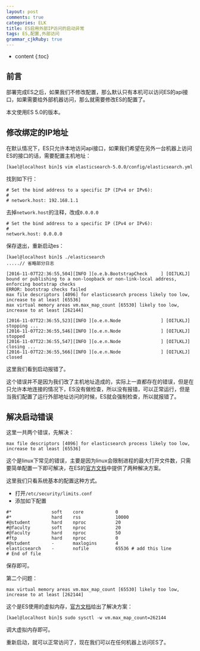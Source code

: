 ```yaml
---
layout: post
comments: true
categories: ELK
title: ES启用外部IP访问的启动异常
tags: ES,配置,外部访问
grammar_cjkRuby: true
---
```


* content
{:toc}

## 前言

部署完成ES之后，如果我们不修改配置，那么默认只有本机可以访问ES的api接口，如果需要给外部机器访问，那么就需要修改ES的配置了。

本文使用ES 5.0的版本。

## 修改绑定的IP地址

在默认情况下，ES只允许本地访问api接口，如果我们希望在另外一台机器上访问ES的接口的话，需要配置主机地址：

```
[kael@localhost bin]$ vim elasticsearch-5.0.0/config/elasticsearch.yml
```

找到如下行：

```
# Set the bind address to a specific IP (IPv4 or IPv6):
#
# network.host: 192.168.1.1
```

去掉`network.host`的注释，改成`0.0.0.0`

```
# Set the bind address to a specific IP (IPv4 or IPv6):
#
network.host: 0.0.0.0
```

保存退出，重新启动es：

```
[kael@localhost bin]$ ./elasticsearch
.....// 省略部分日志

[2016-11-07T22:36:55,504][INFO ][o.e.b.BootstrapCheck     ] [OI7LKLJ] bound or publishing to a non-loopback or non-link-local address, enforcing bootstrap checks
ERROR: bootstrap checks failed
max file descriptors [4096] for elasticsearch process likely too low, increase to at least [65536]
max virtual memory areas vm.max_map_count [65530] likely too low, increase to at least [262144]

[2016-11-07T22:36:55,523][INFO ][o.e.n.Node               ] [OI7LKLJ] stopping ...
[2016-11-07T22:36:55,546][INFO ][o.e.n.Node               ] [OI7LKLJ] stopped
[2016-11-07T22:36:55,547][INFO ][o.e.n.Node               ] [OI7LKLJ] closing ...
[2016-11-07T22:36:55,566][INFO ][o.e.n.Node               ] [OI7LKLJ] closed
```

这里我们看到启动报错了。

这个错误并不是因为我们改了主机地址造成的，实际上一直都存在的错误，但是在只允许本地连接的情况下，ES没有做检查，所以没有报错，可以正常运行，但是当我们配置了运行外部地址访问的时候，ES就会强制检查，所以就报错了。

## 解决启动错误

这里一共两个错误，先解决：

```
max file descriptors [4096] for elasticsearch process likely too low, increase to at least [65536]
```

这个是linux下常见的错误，主要是因为linux会限制进程的最大打开文件数，只需要简单配置一下即可解决，在ES的[官方文档](https://www.elastic.co/guide/en/elasticsearch/reference/5.0/setting-system-settings.html#ulimit)中提供了两种解决方案。

这里我们只看系统基本的配置这种方式。

* 打开`/etc/security/limits.conf`
* 添加如下配置

```
#*               soft    core            0
#*               hard    rss             10000
#@student        hard    nproc           20
#@faculty        soft    nproc           20
#@faculty        hard    nproc           50
#ftp             hard    nproc           0
#@student        -       maxlogins       4
elasticsearch    -       nofile          65536 # add this line
# End of file
```

保存即可。

第二个问题：

```
max virtual memory areas vm.max_map_count [65530] likely too low, increase to at least [262144]
```

这个是ES使用的虚拟内存，[官方文档](https://www.elastic.co/guide/en/elasticsearch/reference/5.0/vm-max-map-count.html)给出了解决方案：

```
[kael@localhost bin]$ sudo sysctl -w vm.max_map_count=262144
```

调大虚拟内存即可。

重新启动，就可以正常访问了，现在我们可以在任何机器上访问ES了。
